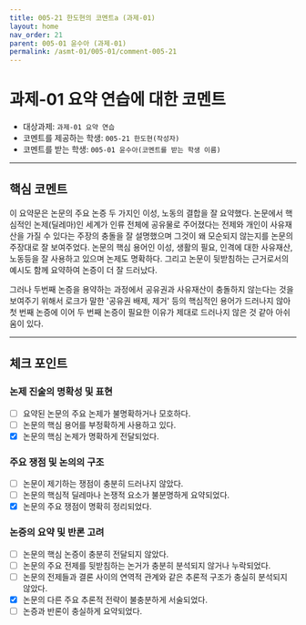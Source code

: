 ```yaml
---
title: 005-21 한도현의 코멘트a (과제-01) 
layout: home
nav_order: 21
parent: 005-01 윤수아 (과제-01)
permalink: /asmt-01/005-01/comment-005-21
---
```


# 과제-01 요약 연습에 대한 코멘트

- 대상과제: `과제-01 요약 연습`
- 코멘트를 제공하는 학생: `005-21 한도현(작성자)` 
- 코멘트를 받는 학생: `005-01 윤수아(코멘트를 받는 학생 이름)` 

---

## 핵심 코멘트

이 요약문은 논문의 주요 논증 두 가지인 이성, 노동의 결합을 잘 요약했다. 논문에서 핵심적인 논제(딜레마)인 세계가 인류 전체에 공유물로 주어졌다는 전제와 개인이 사유재산을 가질 수 있다는 주장의 충돌을 잘 설명했으며 그것이 왜 모순되지 않는지를 논문의 주장대로 잘 보여주었다. 논문의 핵심 용어인 이성, 생활의 필요, 인격에 대한 사유재산, 노동등을 잘 사용하고 있으며 논제도 명확하다. 그리고 논문이 뒷받침하는 근거로서의 예시도 함께 요약하여 논증이 더 잘 드러났다.

그러나 두번째 논증을 용약하는 과정에서 공유권과 사유재산이 충돌하지 않는다는 것을 보여주기 위해서 로크가 말한 '공유권 배제, 제거' 등의 핵심적인 용어가 드러나지 않아 첫 번째 논증에 이어 두 번째 논증이 필요한 이유가 제대로 드러나지 않은 것 같아 아쉬움이 있다.

---

## 체크 포인트

### 논제 진술의 명확성 및 표현  
- [ ] 요약된 논문의 주요 논제가 불명확하거나 모호하다.  
- [ ] 논문의 핵심 용어를 부정확하게 사용하고 있다.  
- [x] 논문의 핵심 논제가 명확하게 전달되었다.  

### 주요 쟁점 및 논의의 구조  
- [ ] 논문이 제기하는 쟁점이 충분히 드러나지 않았다.  
- [ ] 논문의 핵심적 딜레마나 논쟁적 요소가 불분명하게 요약되었다.  
- [x] 논문의 주요 쟁점이 명확히 정리되었다.  

### 논증의 요약 및 반론 고려  
- [ ] 논문의 핵심 논증이 충분히 전달되지 않았다.  
- [ ] 논문의 주요 전제를 뒷받침하는 논거가 충분히 분석되지 않거나 누락되었다.  
- [ ] 논문의 전제들과 결론 사이의 연역적 관계와 같은 추론적 구조가 충실히 분석되지 않았다.  
- [x] 논문의 다른 주요 추론적 전략이 불충분하게 서술되었다.
- [ ] 논증과 반론이 충실하게 요약되었다. 